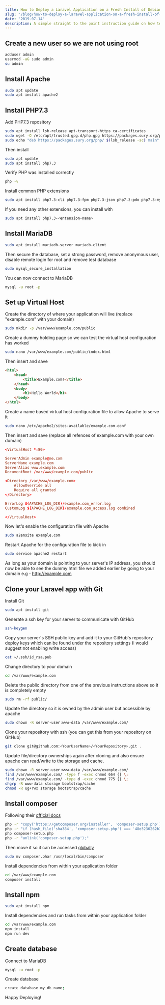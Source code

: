 ```yaml
---
title: How to Deploy a Laravel Application on a Fresh Install of Debian 10
slug: "/blog/how-to-deploy-a-laravel-application-on-a-fresh-install-of-debian-10"
date: "2019-07-14"
description: A simple straight to the point instruction guide on how to Deploy a Laravel Application on a Fresh Install of Debian 10 (buster)
---
```


## Create a new user so we are not using root
```bash
adduser admin
usermod -aG sudo admin
su admin
```

## Install Apache

```bash
sudo apt update
sudo apt install apache2
```

## Install PHP7.3

Add PHP7.3 repository
```bash
sudo apt install lsb-release apt-transport-https ca-certificates
sudo wget -O /etc/apt/trusted.gpg.d/php.gpg https://packages.sury.org/php/apt.gpg
sudo echo "deb https://packages.sury.org/php/ $(lsb_release -sc) main" | sudo tee /etc/apt/sources.list.d/php7.3.list
```

Then install
```bash 
sudo apt update
sudo apt install php7.3
```

Verify PHP was installed correctly
```bash
php -v
```

Install common PHP extensions
```bash
sudo apt install php7.3-cli php7.3-fpm php7.3-json php7.3-pdo php7.3-mysql php7.3-zip php7.3-gd  php7.3-mbstring php7.3-curl php7.3-xml php7.3-bcmath php7.3-json php7.3-zip
```

If you need any other extensions, you can install with
```bash
sudo apt install php7.3-<entension-name>
```

## Install MariaDB

```bash
sudo apt install mariadb-server mariadb-client
```

Then secure the database, set a strong password, remove anonymous user, disable remote login for root and remove test database
```bash
sudo mysql_secure_installation
```

You can now connect to MariaDB
```bash
mysql -u root -p
```

## Set up Virtual Host
Create the directory of where your application will live (replace "example.com" with your domain)
```bash
sudo mkdir -p /var/www/example.com/public
```

Create a dummy holding page so we can test the virtual host configuration has worked
```bash
sudo nano /var/www/example.com/public/index.html
```

Then insert and save
```html
<html>
    <head>
        <title>Example.com!</title>
    </head>
    <body>
        <h1>Hello World</h1>
    </body>
</html>
```

Create a name based virtual host configuration file to allow Apache to serve it
```bash
sudo nano /etc/apache2/sites-available/example.com.conf
```

Then insert and save (replace all refences of example.com with your own domain)
```conf
<VirtualHost *:80>

ServerAdmin example@me.com
ServerName example.com
ServerAlias www.example.com
DocumentRoot /var/www/example.com/public

<Directory /var/www/example.com>
    AllowOverride all
    Require all granted
</Directory>

ErrorLog ${APACHE_LOG_DIR}/example.com_error.log
CustomLog ${APACHE_LOG_DIR}/example.com_access.log combined

</VirtualHost>
```

Now let's enable the configuration file with Apache
```bash
sudo a2ensite example.com
```

Restart Apache for the configuration file to kick in
```bash
sudo service apache2 restart
```

As long as your domain is pointing to your server's IP address, you should now be able to see the dummy html file we added earlier by going to your domain e.g - http://example.com 


## Clone your Laravel app with Git

Install Git
```bash
sudo apt install git
```

Generate a ssh key for your server to communicate with GitHub
```bash
ssh-keygen
```

Copy your server's SSH public key and add it to your GitHub's repository deploy keys which can be found under the repository settings (I would suggest not enabling write access)
```bash
cat ~/.ssh/id_rsa.pub
```

Change directory to your domain
```bash
cd /var/www/example.com
```

Delete the public directory from one of the previous instructions above so it is completely empty
```bash
sudo rm -rf public/
```

Update the directory so it is owned by the admin user but accessible by apache
```bash
sudo chown -R server-user:www-data /var/www/example.com/
```

Clone your repository with ssh (you can get this from your repository on GitHub)
```bash
git clone git@github.com:<YourUserName>/<YourRepository>.git .
```


Update file/directory ownerships again after cloning and also ensure apache can read/write to the storage and cache.
```bash
sudo chown -R server-user:www-data /var/www/example.com/
find /var/www/example.com/ -type f -exec chmod 664 {} \;    
find /var/www/example.com/ -type d -exec chmod 775 {} \;
chgrp -R www-data storage bootstrap/cache
chmod -R ug+rwx storage bootstrap/cache
```

## Install composer
Following their [official docs](https://getcomposer.org/download/)
```bash
php -r "copy('https://getcomposer.org/installer', 'composer-setup.php');"
php -r "if (hash_file('sha384', 'composer-setup.php') === '48e3236262b34d30969dca3c37281b3b4bbe3221bda826ac6a9a62d6444cdb0dcd0615698a5cbe587c3f0fe57a54d8f5') { echo 'Installer verified'; } else { echo 'Installer corrupt'; unlink('composer-setup.php'); } echo PHP_EOL;"
php composer-setup.php
php -r "unlink('composer-setup.php');"
```

Then move it so it can be accessed [globally](https://getcomposer.org/doc/00-intro.md#globally)
```bash
sudo mv composer.phar /usr/local/bin/composer
```

Install dependencies from within your application folder
```bash
cd /var/www/example.com
composer install
```

## Install npm
```bash
sudo apt install npm
```

Install dependencies and run tasks from within your application folder
```bash
cd /var/www/example.com
npm install
npm run dev
```

## Create database

Connect to MariaDB
```bash
mysql -u root -p
```

Create database
```bash
create database my_db_name;
```


Happy Deploying!